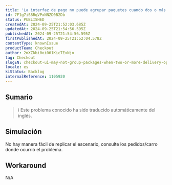 ```yaml
---
title: 'La interfaz de pago no puede agrupar paquetes cuando dos o más opciones de entrega tienen el mismo precio.'
id: 7F1g7iS8RqVPxNNZD0B2Db
status: PUBLISHED
createdAt: 2024-09-25T21:52:03.685Z
updatedAt: 2024-09-25T21:54:56.595Z
publishedAt: 2024-09-25T21:54:56.595Z
firstPublishedAt: 2024-09-25T21:52:04.578Z
contentType: knownIssue
productTeam: Checkout
author: 2mXZkbi0oi061KicTExNjo
tag: Checkout
slugEN: checkout-ui-may-not-group-packages-when-two-or-more-delivery-options-have-the-same-price
locale: es
kiStatus: Backlog
internalReference: 1105920
---
```


## Sumario

>ℹ️ Este problema conocido ha sido traducido automáticamente del inglés.



## Simulación


No hay manera fácil de replicar el escenario, consulte los pedidos/carro donde ocurrió el problema.



## Workaround


N/A






